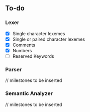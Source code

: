 ## To-do  
### Lexer
- [x] Single character lexemes
- [x] Single or paired character lexemes
- [x] Comments
- [x] Numbers
- [ ] Reserved Keywords  
### Parser 
// milestones to be inserted
### Semantic Analyzer  
// milestones to be inserted
